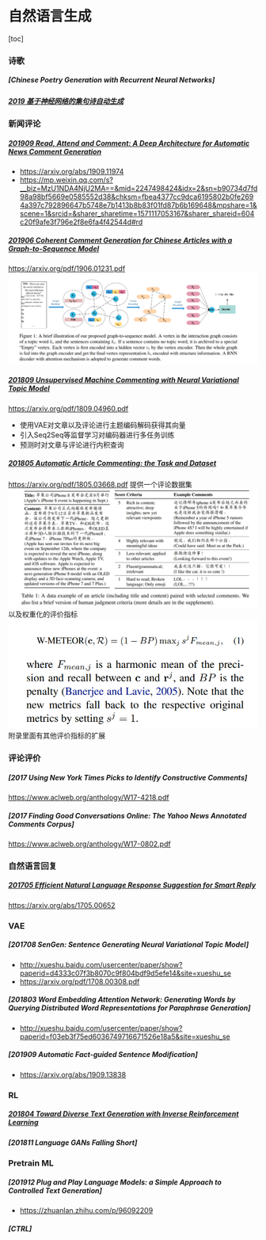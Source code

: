 # 自然语言生成
[toc]

### 诗歌
##### [Chinese Poetry Generation with Recurrent Neural Networks]
##### [2019 基于神经网络的集句诗自动生成]()

### 新闻评论
##### [201909 Read, Attend and Comment: A Deep Architecture for Automatic News Comment Generation](resources/notes/d0001/comment_201910_Read__Attend_and_Comment__A_Deep_Architecture_for_Automatic_News_Comment_Generation.md)
- https://arxiv.org/abs/1909.11974
- https://mp.weixin.qq.com/s?__biz=MzU1NDA4NjU2MA==&mid=2247498424&idx=2&sn=b90734d7fd98a98bf5669e0585552d38&chksm=fbea4377cc9dca6195802b0fe2694a397c792896647b5748e7b1413b8b83f01fd87b6b169648&mpshare=1&scene=1&srcid=&sharer_sharetime=1571117053167&sharer_shareid=604c20f9afe3f796e2f8e6fa4f42544d#rd

##### [201906 Coherent Comment Generation for Chinese Articles with a Graph-to-Sequence Model](resources/notes/d0001/comment_201906_Coherent_Comment_Generation_for_Chinese_Articles_with_a_Graph_to_Sequence_Model.md)
https://arxiv.org/pdf/1906.01231.pdf
![](resources/images/d0001/01401160322202191603.png)

##### [201809 Unsupervised Machine Commenting with Neural Variational Topic Model](resources/notes/d0001/comment_201809_Unsupervised_Machine_Commenting_with_Neural_Variational_Topic_Model.md)
https://arxiv.org/pdf/1809.04960.pdf
- 使用VAE对文章以及评论进行主题编码解码获得其向量
- 引入Seq2Seq等监督学习对编码器进行多任务训练
- 预测时对文章与评论进行内积查询

##### [201805 Automatic Article Commenting: the Task and Dataset](resources/notes/d0001/comment_201805_Automatic_Article_Commenting__the_Task_and_Dataset.md)
https://arxiv.org/pdf/1805.03668.pdf
提供一个评论数据集
![](resources/images/d0001/572003021714201.png)
以及权重化的评价指标
![](resources/images/d0001/492003201714201.png)
附录里面有其他评价指标的扩展

### 评论评价
##### [2017 Using New York Times Picks to Identify Constructive Comments]
https://www.aclweb.org/anthology/W17-4218.pdf

##### [2017 Finding Good Conversations Online: The Yahoo News Annotated Comments Corpus]
https://www.aclweb.org/anthology/W17-0802.pdf

### 自然语言回复
##### [201705 Efficient Natural Language Response Suggestion for Smart Reply](resources/notes/d0001/response_201705_Efficient_Natural_Language_Response_Suggestion_for_Smart_Reply.md)
https://arxiv.org/abs/1705.00652

### VAE
##### [201708 SenGen: Sentence Generating Neural Variational Topic Model]
- http://xueshu.baidu.com/usercenter/paper/show?paperid=d4333c07f3b8070c9f804bdf9d5efe14&site=xueshu_se
- https://arxiv.org/pdf/1708.00308.pdf

##### [201803 Word Embedding Attention Network: Generating Words by Querying Distributed Word Representations for Paraphrase Generation]
- http://xueshu.baidu.com/usercenter/paper/show?paperid=f03eb3f75ed6036749716671526e18a5&site=xueshu_se

##### [201909 Automatic Fact-guided Sentence Modification]
- https://arxiv.org/abs/1909.13838

### RL
##### [201804 Toward Diverse Text Generation with Inverse Reinforcement Learning]()

##### [201811 Language GANs Falling Short]

### Pretrain ML
##### [201912 Plug and Play Language Models: a Simple Approach to Controlled Text Generation]
- https://zhuanlan.zhihu.com/p/96092209

##### [CTRL]
